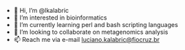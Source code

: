 - 👋 Hi, I’m @lkalabric
- 👀 I’m interested in bioinformatics
- 🌱 I’m currently learning perl and bash scripting languages
- 💞️ I’m looking to collaborate on metagenomics analysis
- 📫 Reach me via e-mail luciano.kalabric@fiocruz.br

<!---
lkalabric/lkalabric is a ✨ special ✨ repository because its `README.md` (this file) appears on your GitHub profile.
You can click the Preview link to take a look at your changes.
--->
